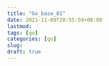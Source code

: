 ```yaml
---
title: "Go_base_01"
date: 2021-11-09T20:55:59+08:00
lastmod:
tags: [go]
categories: [go]
slug:
draft: true
---
```


